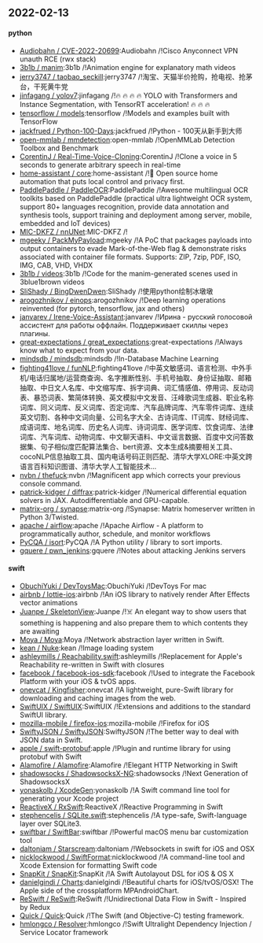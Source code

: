 ## 2022-02-13

#### python
* [Audiobahn / CVE-2022-20699](https://github.com/Audiobahn/CVE-2022-20699):Audiobahn /!Cisco Anyconnect VPN unauth RCE (rwx stack)
* [3b1b / manim](https://github.com/3b1b/manim):3b1b /!Animation engine for explanatory math videos
* [jerry3747 / taobao_seckill](https://github.com/jerry3747/taobao_seckill):jerry3747 /!淘宝、天猫半价抢购，抢电视、抢茅台，干死黄牛党
* [jinfagang / yolov7](https://github.com/jinfagang/yolov7):jinfagang /!🔥 🔥 🔥 🔥 YOLO with Transformers and Instance Segmentation, with TensorRT acceleration! 🔥 🔥 🔥
* [tensorflow / models](https://github.com/tensorflow/models):tensorflow /!Models and examples built with TensorFlow
* [jackfrued / Python-100-Days](https://github.com/jackfrued/Python-100-Days):jackfrued /!Python - 100天从新手到大师
* [open-mmlab / mmdetection](https://github.com/open-mmlab/mmdetection):open-mmlab /!OpenMMLab Detection Toolbox and Benchmark
* [CorentinJ / Real-Time-Voice-Cloning](https://github.com/CorentinJ/Real-Time-Voice-Cloning):CorentinJ /!Clone a voice in 5 seconds to generate arbitrary speech in real-time
* [home-assistant / core](https://github.com/home-assistant/core):home-assistant /!🏡 Open source home automation that puts local control and privacy first.
* [PaddlePaddle / PaddleOCR](https://github.com/PaddlePaddle/PaddleOCR):PaddlePaddle /!Awesome multilingual OCR toolkits based on PaddlePaddle (practical ultra lightweight OCR system, support 80+ languages recognition, provide data annotation and synthesis tools, support training and deployment among server, mobile, embedded and IoT devices)
* [MIC-DKFZ / nnUNet](https://github.com/MIC-DKFZ/nnUNet):MIC-DKFZ /!
* [mgeeky / PackMyPayload](https://github.com/mgeeky/PackMyPayload):mgeeky /!A PoC that packages payloads into output containers to evade Mark-of-the-Web flag & demonstrate risks associated with container file formats. Supports: ZIP, 7zip, PDF, ISO, IMG, CAB, VHD, VHDX
* [3b1b / videos](https://github.com/3b1b/videos):3b1b /!Code for the manim-generated scenes used in 3blue1brown videos
* [SliShady / BingDwenDwen](https://github.com/SliShady/BingDwenDwen):SliShady /!使用python绘制冰墩墩
* [arogozhnikov / einops](https://github.com/arogozhnikov/einops):arogozhnikov /!Deep learning operations reinvented (for pytorch, tensorflow, jax and others)
* [janvarev / Irene-Voice-Assistant](https://github.com/janvarev/Irene-Voice-Assistant):janvarev /!Ирина - русский голосовой ассистент для работы оффлайн. Поддерживает скиллы через плагины.
* [great-expectations / great_expectations](https://github.com/great-expectations/great_expectations):great-expectations /!Always know what to expect from your data.
* [mindsdb / mindsdb](https://github.com/mindsdb/mindsdb):mindsdb /!In-Database Machine Learning
* [fighting41love / funNLP](https://github.com/fighting41love/funNLP):fighting41love /!中英文敏感词、语言检测、中外手机/电话归属地/运营商查询、名字推断性别、手机号抽取、身份证抽取、邮箱抽取、中日文人名库、中文缩写库、拆字词典、词汇情感值、停用词、反动词表、暴恐词表、繁简体转换、英文模拟中文发音、汪峰歌词生成器、职业名称词库、同义词库、反义词库、否定词库、汽车品牌词库、汽车零件词库、连续英文切割、各种中文词向量、公司名字大全、古诗词库、IT词库、财经词库、成语词库、地名词库、历史名人词库、诗词词库、医学词库、饮食词库、法律词库、汽车词库、动物词库、中文聊天语料、中文谣言数据、百度中文问答数据集、句子相似度匹配算法集合、bert资源、文本生成&摘要相关工具、cocoNLP信息抽取工具、国内电话号码正则匹配、清华大学XLORE:中英文跨语言百科知识图谱、清华大学人工智能技术…
* [nvbn / thefuck](https://github.com/nvbn/thefuck):nvbn /!Magnificent app which corrects your previous console command.
* [patrick-kidger / diffrax](https://github.com/patrick-kidger/diffrax):patrick-kidger /!Numerical differential equation solvers in JAX. Autodifferentiable and GPU-capable.
* [matrix-org / synapse](https://github.com/matrix-org/synapse):matrix-org /!Synapse: Matrix homeserver written in Python 3/Twisted.
* [apache / airflow](https://github.com/apache/airflow):apache /!Apache Airflow - A platform to programmatically author, schedule, and monitor workflows
* [PyCQA / isort](https://github.com/PyCQA/isort):PyCQA /!A Python utility / library to sort imports.
* [gquere / pwn_jenkins](https://github.com/gquere/pwn_jenkins):gquere /!Notes about attacking Jenkins servers

#### swift
* [ObuchiYuki / DevToysMac](https://github.com/ObuchiYuki/DevToysMac):ObuchiYuki /!DevToys For mac
* [airbnb / lottie-ios](https://github.com/airbnb/lottie-ios):airbnb /!An iOS library to natively render After Effects vector animations
* [Juanpe / SkeletonView](https://github.com/Juanpe/SkeletonView):Juanpe /!☠️ An elegant way to show users that something is happening and also prepare them to which contents they are awaiting
* [Moya / Moya](https://github.com/Moya/Moya):Moya /!Network abstraction layer written in Swift.
* [kean / Nuke](https://github.com/kean/Nuke):kean /!Image loading system
* [ashleymills / Reachability.swift](https://github.com/ashleymills/Reachability.swift):ashleymills /!Replacement for Apple's Reachability re-written in Swift with closures
* [facebook / facebook-ios-sdk](https://github.com/facebook/facebook-ios-sdk):facebook /!Used to integrate the Facebook Platform with your iOS & tvOS apps.
* [onevcat / Kingfisher](https://github.com/onevcat/Kingfisher):onevcat /!A lightweight, pure-Swift library for downloading and caching images from the web.
* [SwiftUIX / SwiftUIX](https://github.com/SwiftUIX/SwiftUIX):SwiftUIX /!Extensions and additions to the standard SwiftUI library.
* [mozilla-mobile / firefox-ios](https://github.com/mozilla-mobile/firefox-ios):mozilla-mobile /!Firefox for iOS
* [SwiftyJSON / SwiftyJSON](https://github.com/SwiftyJSON/SwiftyJSON):SwiftyJSON /!The better way to deal with JSON data in Swift.
* [apple / swift-protobuf](https://github.com/apple/swift-protobuf):apple /!Plugin and runtime library for using protobuf with Swift
* [Alamofire / Alamofire](https://github.com/Alamofire/Alamofire):Alamofire /!Elegant HTTP Networking in Swift
* [shadowsocks / ShadowsocksX-NG](https://github.com/shadowsocks/ShadowsocksX-NG):shadowsocks /!Next Generation of ShadowsocksX
* [yonaskolb / XcodeGen](https://github.com/yonaskolb/XcodeGen):yonaskolb /!A Swift command line tool for generating your Xcode project
* [ReactiveX / RxSwift](https://github.com/ReactiveX/RxSwift):ReactiveX /!Reactive Programming in Swift
* [stephencelis / SQLite.swift](https://github.com/stephencelis/SQLite.swift):stephencelis /!A type-safe, Swift-language layer over SQLite3.
* [swiftbar / SwiftBar](https://github.com/swiftbar/SwiftBar):swiftbar /!Powerful macOS menu bar customization tool
* [daltoniam / Starscream](https://github.com/daltoniam/Starscream):daltoniam /!Websockets in swift for iOS and OSX
* [nicklockwood / SwiftFormat](https://github.com/nicklockwood/SwiftFormat):nicklockwood /!A command-line tool and Xcode Extension for formatting Swift code
* [SnapKit / SnapKit](https://github.com/SnapKit/SnapKit):SnapKit /!A Swift Autolayout DSL for iOS & OS X
* [danielgindi / Charts](https://github.com/danielgindi/Charts):danielgindi /!Beautiful charts for iOS/tvOS/OSX! The Apple side of the crossplatform MPAndroidChart.
* [ReSwift / ReSwift](https://github.com/ReSwift/ReSwift):ReSwift /!Unidirectional Data Flow in Swift - Inspired by Redux
* [Quick / Quick](https://github.com/Quick/Quick):Quick /!The Swift (and Objective-C) testing framework.
* [hmlongco / Resolver](https://github.com/hmlongco/Resolver):hmlongco /!Swift Ultralight Dependency Injection / Service Locator framework
